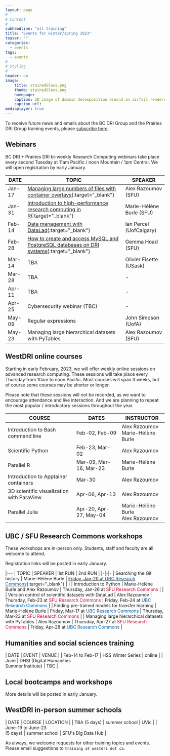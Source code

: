 ```yaml
---
layout: page
#
# Content
#
subheadline: "all training"
title: "Events for winter/spring 2023"
teaser: ""
categories:
  - events
tags:
  - events
#
# Styling
#
header: no
image:
    title: stainedGlass.png
    thumb: stainedGlass.png
    homepage:
    caption: 2D image of domain decomposition around an airfoil rendered as thin glass in ParaView
    caption_url: 
mediaplayer: true
---
```


<!-- While WestGrid ceased its operations on March 31, 2022, research computing training in Western Canada remains -->
<!-- -- coordinated by the same team, now based at Simon Fraser University, with participation from HPC analysts -->
<!-- across the BC DRI Group and the Prairies DRI Group (former WestGrid space). -->

To receive future news and emails about the BC DRI Group and the Prairies DRI Group training events, please
[subscribe here](/contact).

<!-- Going forward, this new list will be our primary way to reach academic researchers in Western Canada (and -->
<!-- elsewhere). -->





## Webinars

BC DRI + Prairies DRI bi-weekly Research Computing webinars take place every second Tuesday at 11am Pacific /
noon Mountain / 1pm Central. We will open registration by early January.

<!-- For *upcoming webinars*, click the linked title to see more details or to register. For *past -->
<!-- sessions*, click on the title to view recordings and slides. -->

| DATE | TOPIC | SPEAKER |
| ------------- | --------------- | ----------------- |
| Jan-17 | [Managing large numbers of files with container overlays](https://docs.google.com/forms/d/e/1FAIpQLSc-EIvJ-sgIeZOxw_R1Umy0cPeDlLNdlQyCwrvTvV2BkciIVA/viewform){:target="_blank"} | Alex Razoumov (SFU) |
| Jan-31 | [Introduction to high-performance research computing in R](https://docs.google.com/forms/d/e/1FAIpQLSe4rY2AS2koNp01cxV63OA42w3Rd7X9kAvVTbA2JSzJ4mokAA/viewform){:target="_blank"} | Marie-Hélène Burle (SFU) |
| Feb-14 | [Data management with DataLad](https://docs.google.com/forms/d/e/1FAIpQLSfNdxZt1N7GfBbWdHX9BYwLY-lbYnt8FulCcl_atwPSEjTojw/viewform){:target="_blank"} | Ian Percel (UofCalgary) |
| Feb-28 | [How to create and access MySQL and PostgreSQL databases on DRI systems](https://docs.google.com/forms/d/e/1FAIpQLSdCCpGtdh9fn95aHH_5h11lwxk2YZ06EqoisLGlNsXzv94gNw/viewform){:target="_blank"} | Gemma Hoad (SFU) |
| Mar-14 | TBA | Olivier Fisette (USask) |
| Mar-28 | TBA | - |
| Apr-11 | TBA | - |
| Apr-25 | Cybersecurity webinar (TBC) | - |
| May-09 | Regular expressions | John Simpson (UofA) |
| May-23 | Managing large hierarchical datasets with PyTables | Alex Razoumov (SFU) |

<!-- [text](link){:target="_blank"} -->








## WestDRI online courses

Starting in early February, 2023, we will offer weekly online sessions on advanced research computing. These
sessions will take place every Thursday from 10am to noon Pacific. Most courses will span 3 weeks, but of
course some courses may be shorter or longer.

<!-- We will post the program here by early January. -->

Please note that these sessions will not be recorded, as we want to encourage attendance and live
interaction. And we are planning to repeat the most popular / introductory sessions throughout the year.

| COURSE | DATES | INSTRUCTOR |
| ------------- | --------------- | ----------------- |
| Introduction to Bash command line | Feb-02, Feb-09 | Alex Razoumov <br> Marie-Hélène Burle |
| Scientific Python | Feb-23, Mar-02 | Alex Razoumov |
| Parallel R | Mar-09, Mar-16, Mar-23 | Marie-Hélène Burle |
| Introduction to Apptainer containers | Mar-30 | Alex Razoumov |
| 3D scientific visualization with ParaView | Apr-06, Apr-13 | Alex Razoumov |
| Parallel Julia | Apr-20, Apr-27, May-04 | Marie-Hélène Burle <br> Alex Razoumov |

<!-- remaining dates: May-11 May-18 May-25 -->











<a name="commons"></a>
## UBC / SFU Research Commons workshops

These workshops are in-person only. Students, staff and faculty are all welcome to attend.
<!-- To register, click on an event in the 2nd or 3rd column (not open for SFU yet). -->
Registration links will be posted in early January.

|---
| TOPIC | SPEAKER | 1st RUN | 2nd RUN |
|-|-|-
| Searching the Git history | Marie-Hélène Burle | [Friday, Jan-20 at <span style="color:#005CA7">UBC Research Commons</span>](https://libcal.library.ubc.ca/event/3706627){:target="_blank"} | |
| Introduction to Python | Marie-Hélène Burle and Alex Razoumov | Thursday, Jan-26 at <span style="color:#CE0834">SFU Research Commons</span> | |
| Version control of scientific datasets with DataLad | Alex Razoumov | Thursday, Feb-23 at <span style="color:#CE0834">SFU Research Commons</span> | Friday, Feb-24 at <span style="color:#005CA7">UBC Research Commons</span> |
| Finding pre-trained models for transfer learning | Marie-Hélène Burle | Friday, Mar-17 at <span style="color:#005CA7">UBC Research Commons</span> | Thursday, Mar-23 at <span style="color:#CE0834">SFU Research Commons</span> |
| Managing large hierarchical datasets with PyTables | Alex Razoumov | Thursday, Apr-27 at <span style="color:#CE0834">SFU Research Commons</span> | Friday, Apr-28 at <span style="color:#005CA7">UBC Research Commons</span> |

<!-- UBC Fridays 1:00pm–2:30pm -->
<!-- Python will similat to https://www.lib.sfu.ca/about/branches-depts/rc/software-data-dh/software/36876 -->









## Humanities and social sciences training

| DATE | EVENT | VENUE |
| Feb-14 to Feb-17 | HSS Winter Series | online |
| June | DHSI (Digital Humanities <br> Summer Institute) | TBC |





<a name="bootcamps"></a>
## Local bootcamps and workshops

More details will be posted in early January.






## WestDRI in-person summer schools

| DATE | COURSE | LOCATION |
| TBA (5 days) | summer school | UVic |
| June-19 to June-23 <br> (5 days) | summer school | SFU's Big Data Hub |

As always, we welcome requests for other training topics and events. Please email suggestions to `training at
westdri dot ca`.
